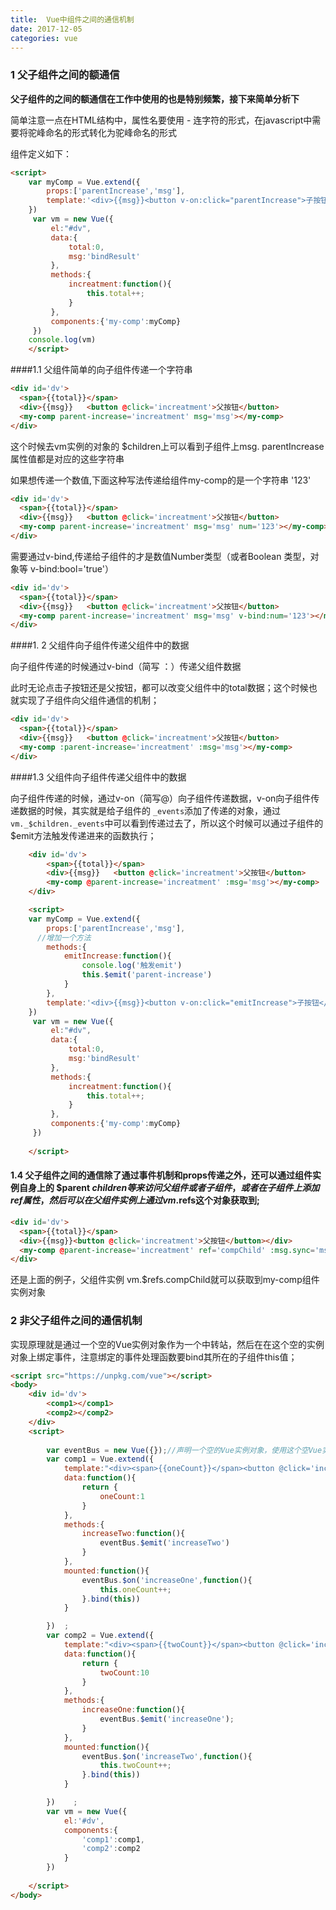 ```yaml
---
title:  Vue中组件之间的通信机制
date: 2017-12-05
categories: vue
---
```


### 1 父子组件之间的额通信

**父子组件的之间的额通信在工作中使用的也是特别频繁，接下来简单分析下**

简单注意一点在HTML结构中，属性名要使用 - 连字符的形式，在javascript中需要将驼峰命名的形式转化为驼峰命名的形式

组件定义如下：

```html
<script>
    var myComp = Vue.extend({
        props:['parentIncrease','msg'],
        template:'<div>{{msg}}<button v-on:click="parentIncrease">子按钮</button></div>'
    })
     var vm = new Vue({
         el:"#dv",
         data:{
             total:0,
             msg:'bindResult'
         },
         methods:{
             increatment:function(){
                 this.total++;
             }
         },
         components:{'my-comp':myComp}
     })
    console.log(vm)
    </script>
```

####1.1 父组件简单的向子组件传递一个字符串

```html
<div id='dv'>
  <span>{{total}}</span>
  <div>{{msg}}   <button @click='increatment'>父按钮</button>
  <my-comp parent-increase='increatment' msg='msg'></my-comp>
</div>
```

这个时候去vm实例的对象的	$children上可以看到子组件上msg.  parentIncrease属性值都是对应的这些字符串

如果想传递一个数值,下面这种写法传递给组件my-comp的是一个字符串 '123' 

```html
<div id='dv'>
  <span>{{total}}</span>
  <div>{{msg}}   <button @click='increatment'>父按钮</button>
  <my-comp parent-increase='increatment' msg='msg' num='123'></my-comp>
</div>
```

需要通过v-bind,传递给子组件的才是数值Number类型（或者Boolean 类型，对象等 v-bind:bool='true'）

```html
<div id='dv'>
  <span>{{total}}</span>
  <div>{{msg}}   <button @click='increatment'>父按钮</button>
  <my-comp parent-increase='increatment' msg='msg' v-bind:num='123'></my-comp>
</div>
```



####1. 2 父组件向子组件传递父组件中的数据

向子组件传递的时候通过v-bind（简写 ：）传递父组件数据

此时无论点击子按钮还是父按钮，都可以改变父组件中的total数据；这个时候也就实现了子组件向父组件通信的机制；

```html
<div id='dv'>
  <span>{{total}}</span>
  <div>{{msg}}   <button @click='increatment'>父按钮</button>
  <my-comp :parent-increase='increatment' :msg='msg'></my-comp>
</div>
```

####1.3 父组件向子组件传递父组件中的数据

向子组件传递的时候，通过v-on（简写@）向子组件传递数据，v-on向子组件传递数据的时候，其实就是给子组件的 `_events`添加了传递的对象，通过`vm._$children._events`中可以看到传递过去了，所以这个时候可以通过子组件的$emit方法触发传递进来的函数执行；

```html
    <div id='dv'>
        <span>{{total}}</span>
        <div>{{msg}}   <button @click='increatment'>父按钮</button>
        <my-comp @parent-increase='increatment' :msg='msg'></my-comp>
    </div>

    <script>
    var myComp = Vue.extend({
        props:['parentIncrease','msg'],
      //增加一个方法
        methods:{
            emitIncrease:function(){
                console.log('触发emit')
                this.$emit('parent-increase')
            }
        },
        template:'<div>{{msg}}<button v-on:click="emitIncrease">子按钮</button></div>'
    })
     var vm = new Vue({
         el:"#dv",
         data:{
             total:0,
             msg:'bindResult'
         },
         methods:{
             increatment:function(){
                 this.total++;
             }
         },
         components:{'my-comp':myComp}
     })
    
    </script>
```

#### 1.4 父子组件之间的通信除了通过事件机制和props传递之外，还可以通过组件实例自身上的 $parent $children等来访问父组件或者子组件，或者在子组件上添加ref属性，然后可以在父组件实例上通过vm.$refs这个对象获取到;

```html
<div id='dv'>
  <span>{{total}}</span>
  <div>{{msg}}<button @click='increatment'>父按钮</button></div>
  <my-comp @parent-increase='increatment' ref='compChild' :msg.sync='msg'></my-comp>
</div>
```

还是上面的例子，父组件实例 vm.$refs.compChild就可以获取到my-comp组件实例对象

### 2 非父子组件之间的通信机制

实现原理就是通过一个空的Vue实例对象作为一个中转站，然后在在这个空的实例对象上绑定事件，注意绑定的事件处理函数要bind其所在的子组件this值；

```html
<script src="https://unpkg.com/vue"></script>
<body>
    <div id='dv'>
        <comp1></comp1>
        <comp2></comp2>
    </div>
    <script>
        
        var eventBus = new Vue({});//声明一个空的Vue实例对象，使用这个空Vue实例对象的事件机制
        var comp1 = Vue.extend({
            template:"<div><span>{{oneCount}}</span><button @click='increaseTwo'>按钮1</button></div>",
            data:function(){
                return {
                    oneCount:1
                }
            },
            methods:{
                increaseTwo:function(){
                    eventBus.$emit('increaseTwo')
                }
            },
            mounted:function(){
                eventBus.$on('increaseOne',function(){
                    this.oneCount++;
                }.bind(this))
            }

        })  ;
        var comp2 = Vue.extend({
            template:"<div><span>{{twoCount}}</span><button @click='increaseOne'>按钮2</button></div>",
            data:function(){
                return {
                    twoCount:10
                }
            },
            methods:{
                increaseOne:function(){
                    eventBus.$emit('increaseOne');
                }
            },
            mounted:function(){
                eventBus.$on('increaseTwo',function(){
                    this.twoCount++;
                }.bind(this))
            }

        })    ;
        var vm = new Vue({
            el:'#dv',
            components:{
                'comp1':comp1,
                'comp2':comp2
            }
        })
        
    </script>
</body>
```

